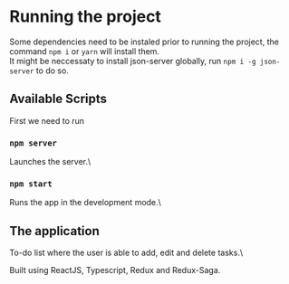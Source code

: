 # Running the project

Some dependencies need to be instaled prior to running the project, the command  `npm i` or `yarn` will install them.\
It might be neccessaty to install json-server globally, run `npm i -g json-server` to do so.

## Available Scripts

First we need to run
### `npm server`

Launches the server.\ 

### `npm start`

Runs the app in the development mode.\

## The application
To-do list where the user is able to add, edit and delete tasks.\

Built using ReactJS, Typescript, Redux and Redux-Saga.
